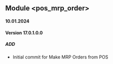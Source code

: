 ## Module <pos_mrp_order>

#### 10.01.2024
#### Version 17.0.1.0.0
##### ADD
- Initial commit for Make MRP Orders from POS
